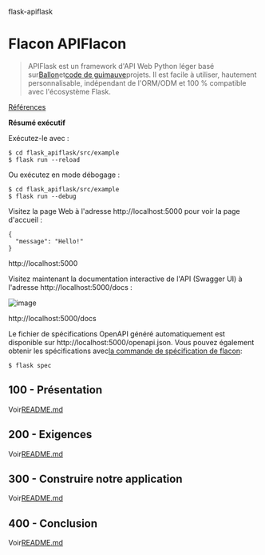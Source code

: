 flask-apiflask

# Flacon APIFlacon

> APIFlask est un framework d'API Web Python léger basé sur[Ballon](https://github.com/pallets/flask)et[code de guimauve](https://github.com/marshmallow-code)projets. Il est facile à utiliser, hautement personnalisable, indépendant de l'ORM/ODM et 100 % compatible avec l'écosystème Flask.

[Références](./REFERENCES.md)

**Résumé exécutif**

Exécutez-le avec :

    $ cd flask_apiflask/src/example
    $ flask run --reload

Ou exécutez en mode débogage :

    $ cd flask_apiflask/src/example
    $ flask run --debug

Visitez la page Web à l'adresse http&#x3A;//localhost:5000 pour voir la page d'accueil :

    {
      "message": "Hello!"
    }

http&#x3A;//localhost:5000

Visitez maintenant la documentation interactive de l'API (Swagger UI) à l'adresse http&#x3A;//localhost:5000/docs :

![image](https://github.com/user-attachments/assets/32bbb227-97fc-4f39-808b-a9f91f917979)

http&#x3A;//localhost:5000/docs

Le fichier de spécifications OpenAPI généré automatiquement est disponible sur http&#x3A;//localhost:5000/openapi.json. Vous pouvez également obtenir les spécifications avec[la commande de spécification de flacon](https://apiflask.com/openapi/#the-flask-spec-command):

    $ flask spec

## 100 - Présentation

Voir[README.md](./100/README.md)

## 200 - Exigences

Voir[README.md](./200/README.md)

## 300 - Construire notre application

Voir[README.md](./300/README.md)

## 400 - Conclusion

Voir[README.md](./400/README.md)
